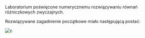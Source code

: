 Laboratorium poświęcone numerycznemu rozwiązywaniu równań różniczkowych zwyczajnych.

Rozwiązywane zagadnienie początkowe miało następującą postać:

![c](https://github.com/wm860/numerical_methods_2/assets/110788814/e120fb8d-adea-45f1-8bd7-4f631ff2f69a)


